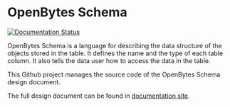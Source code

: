# OpenBytes Schema

[![Documentation Status](https://readthedocs.org/projects/openbytes-schema/badge/?version=latest)](https://openbytes-schema.readthedocs.io/en/latest/?badge=latest)

OpenBytes Schema is a language for describing the data structure of the objects stored in the table.
It defines the name and the type of each table column. It also tells the data user how to access the
data in the table.

This Github project manages the source code of the OpenBytes Schema design document.

The full design document can be found in [documentation site](http://openbytes-schema.readthedocs.io/en/latest).
